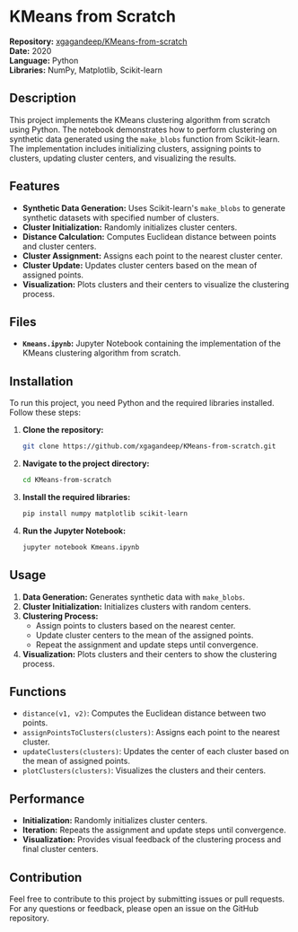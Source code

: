 

# KMeans from Scratch

**Repository:** [xgagandeep/KMeans-from-scratch](https://github.com/xgagandeep/KMeans-from-scratch)  
**Date:** 2020  
**Language:** Python  
**Libraries:** NumPy, Matplotlib, Scikit-learn

## Description

This project implements the KMeans clustering algorithm from scratch using Python. The notebook demonstrates how to perform clustering on synthetic data generated using the `make_blobs` function from Scikit-learn. The implementation includes initializing clusters, assigning points to clusters, updating cluster centers, and visualizing the results.

## Features

- **Synthetic Data Generation:** Uses Scikit-learn's `make_blobs` to generate synthetic datasets with specified number of clusters.
- **Cluster Initialization:** Randomly initializes cluster centers.
- **Distance Calculation:** Computes Euclidean distance between points and cluster centers.
- **Cluster Assignment:** Assigns each point to the nearest cluster center.
- **Cluster Update:** Updates cluster centers based on the mean of assigned points.
- **Visualization:** Plots clusters and their centers to visualize the clustering process.

## Files

- **`Kmeans.ipynb`:** Jupyter Notebook containing the implementation of the KMeans clustering algorithm from scratch.

## Installation

To run this project, you need Python and the required libraries installed. Follow these steps:

1. **Clone the repository:**

   ```bash
   git clone https://github.com/xgagandeep/KMeans-from-scratch.git
   ```

2. **Navigate to the project directory:**

   ```bash
   cd KMeans-from-scratch
   ```

3. **Install the required libraries:**

   ```bash
   pip install numpy matplotlib scikit-learn
   ```

4. **Run the Jupyter Notebook:**

   ```bash
   jupyter notebook Kmeans.ipynb
   ```

## Usage

1. **Data Generation:** Generates synthetic data with `make_blobs`.
2. **Cluster Initialization:** Initializes clusters with random centers.
3. **Clustering Process:**
   - Assign points to clusters based on the nearest center.
   - Update cluster centers to the mean of the assigned points.
   - Repeat the assignment and update steps until convergence.
4. **Visualization:** Plots clusters and their centers to show the clustering process.

## Functions

- `distance(v1, v2)`: Computes the Euclidean distance between two points.
- `assignPointsToClusters(clusters)`: Assigns each point to the nearest cluster.
- `updateClusters(clusters)`: Updates the center of each cluster based on the mean of assigned points.
- `plotClusters(clusters)`: Visualizes the clusters and their centers.

## Performance

- **Initialization:** Randomly initializes cluster centers.
- **Iteration:** Repeats the assignment and update steps until convergence.
- **Visualization:** Provides visual feedback of the clustering process and final cluster centers.

## Contribution

Feel free to contribute to this project by submitting issues or pull requests. For any questions or feedback, please open an issue on the GitHub repository.
